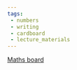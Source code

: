 ```yaml
---
tags:
 - numbers
 - writing
 - cardboard
 - lecture_materials
---
```

[Maths board](https://www.facebook.com/reel/237833398988138)

